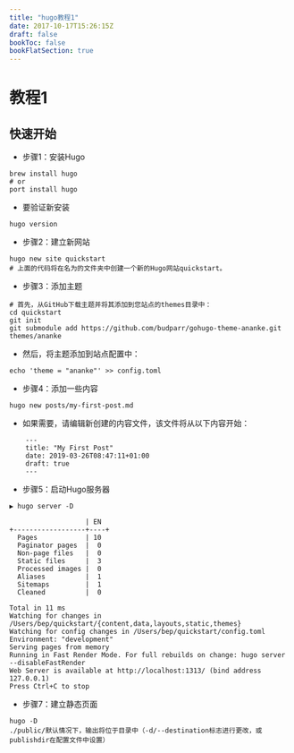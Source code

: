 ```yaml
---
title: "hugo教程1"
date: 2017-10-17T15:26:15Z
draft: false
bookToc: false
bookFlatSection: true
---
```


# 教程1




## 快速开始



+ 步骤1：安装Hugo

```
brew install hugo
# or
port install hugo
```

+ 要验证新安装

```
hugo version
```


+ 步骤2：建立新网站

```
hugo new site quickstart
# 上面的代码将在名为的文件夹中创建一个新的Hugo网站quickstart。
```

+ 步骤3：添加主题

```
# 首先，从GitHub下载主题并将其添加到您站点的themes目录中：
cd quickstart
git init
git submodule add https://github.com/budparr/gohugo-theme-ananke.git themes/ananke
```

+ 然后，将主题添加到站点配置中：

``` 
echo 'theme = "ananke"' >> config.toml
```


+ 步骤4：添加一些内容


``` 
hugo new posts/my-first-post.md
```

+ 如果需要，请编辑新创建的内容文件，该文件将从以下内容开始：

``` 
    ---
    title: "My First Post"
    date: 2019-03-26T08:47:11+01:00
    draft: true
    ---
```


+ 步骤5：启动Hugo服务器

``` 
▶ hugo server -D

                   | EN
+------------------+----+
  Pages            | 10
  Paginator pages  |  0
  Non-page files   |  0
  Static files     |  3
  Processed images |  0
  Aliases          |  1
  Sitemaps         |  1
  Cleaned          |  0

Total in 11 ms
Watching for changes in /Users/bep/quickstart/{content,data,layouts,static,themes}
Watching for config changes in /Users/bep/quickstart/config.toml
Environment: "development"
Serving pages from memory
Running in Fast Render Mode. For full rebuilds on change: hugo server --disableFastRender
Web Server is available at http://localhost:1313/ (bind address 127.0.0.1)
Press Ctrl+C to stop

```


+ 步骤7：建立静态页面

```
hugo -D
./public/默认情况下，输出将位于目录中（-d/--destination标志进行更改，或publishdir在配置文件中设置）
```










